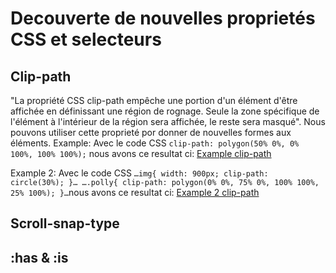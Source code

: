 # Decouverte de nouvelles proprietés CSS et selecteurs
## Clip-path
"La propriété CSS clip-path empêche une portion d'un élément d'être affichée en définissant une région de rognage. Seule la zone spécifique de l'élément à l'intérieur de la région sera affichée, le reste sera masqué". Nous pouvons utiliser cette proprieté por donner de nouvelles formes aux éléments.
Example:
Avec le code CSS `clip-path: polygon(50% 0%, 0% 100%, 100% 100%);` nous avons ce resultat ci: [Example clip-path](http://www.cepegra-labs.be/webdesign/fed2023/alexandra/html+css/Untitled.png)

Example 2:
Avec le code CSS `…img{
        width: 900px;
        clip-path: circle(30%);
    }…
    ….polly{
        clip-path: polygon(0% 0%, 75% 0%, 100% 100%, 25% 100%);
    }…`nous avons ce resultat ci: [Example 2 clip-path](http://cepegra-labs.be/webdesign/fed2023/diego/html-css/exo-marckdown/index.html)

## Scroll-snap-type

## :has & :is
